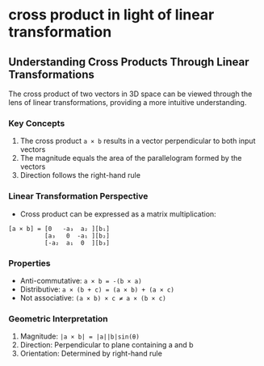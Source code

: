 # cross product in light of linear transformation
## Understanding Cross Products Through Linear Transformations

The cross product of two vectors in 3D space can be viewed through the lens of linear transformations, providing a more intuitive understanding.

### Key Concepts

1. The cross product `a × b` results in a vector perpendicular to both input vectors
2. The magnitude equals the area of the parallelogram formed by the vectors
3. Direction follows the right-hand rule

### Linear Transformation Perspective

- Cross product can be expressed as a matrix multiplication:
```
[a × b] = [0   -a₃  a₂ ][b₁]
          [a₃   0  -a₁ ][b₂]
          [-a₂  a₁  0  ][b₃]
```

### Properties

- Anti-commutative: `a × b = -(b × a)`
- Distributive: `a × (b + c) = (a × b) + (a × c)`
- Not associative: `(a × b) × c ≠ a × (b × c)`

### Geometric Interpretation

1. Magnitude: `|a × b| = |a||b|sin(θ)`
2. Direction: Perpendicular to plane containing a and b
3. Orientation: Determined by right-hand rule